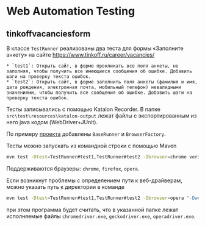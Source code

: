 # Web Automation Testing

## tinkoffvacanciesform

В классе `TestRunner` реализованы два теста для формы «Заполните анкету» на сайте https://www.tinkoff.ru/career/vacancies/

    * `test1`: Открыть сайт, в форме прокликать все поля анкеты, не заполняя, чтобы получить все имеющиеся сообщения об ошибке. Добавить шаги на проверку текста ошибок.
    * `test2`: Открыть сайт, в форме заполнить поля анкеты (фамилия и имя, дата рождения, электронная почта, мобильный телефон) невалидными значениями, чтобы получить все сообщения об ошибке. Добавить шаги на проверку текста ошибок.

Тесты записывались с помощью Katalon Recorder.
В папке `src\test\resources\katalon-output` лежат файлы с экспортированным из него java кодом (WebDriver+JUnit).

По примеру [проекта](https://github.com/fizerbrain/web-qa-training) добавлены `BaseRunner` и `BrowserFactory`.

Тесты можно запускать из командной строки с помощью Maven

```bash
mvn test -Dtest=TestRunner#test1,TestRunner#test2 -Dbrowser=chrome verify
```

Поддерживаются браузеры: `chrome`, `firefox`, `opera`.

Если возникнут проблемы с определением пути к веб-драйверам, можно указать путь к директории в команде
```bash
mvn test -Dtest=TestRunner#test1,TestRunner#test2 -Dbrowser=opera "-Dwebdriverspath=<path-to-drivers-folder>" verify
```
при этом программа будет считать, что в указанной папке лежат исполняемые файлы `chromedriver.exe`, `geckodriver.exe`, `operadriver.exe`.